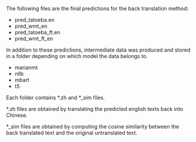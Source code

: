The following files are the final predictions for the back translation method:
* pred_tatoeba.en
* pred_wmt_en
* pred_tatoeba_ft.en
* pred_wmt_ft_en

In addition to these predictions, intermediate data was produced and stored in
a folder depending on which model the data belongs to.
* marianmt
* nllb
* mbart
* t5

Each folder contains *.zh and *_sim files.

*.zh files are obtained by translating the predicted english texts back into
Chinese.

*_sim files are obtained by computing the cosine similarity between the back
translated text and the original untranslated text.

